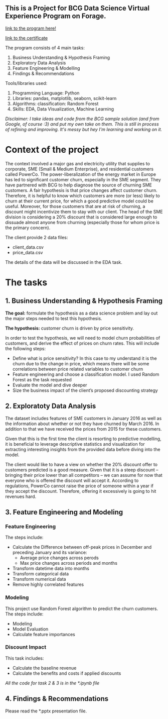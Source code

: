 ## This is a Project for BCG Data Science Virtual Experience Program on Forage.

[link to the program here!](https://www.theforage.com/virtual-internships/Tcz8gTtprzAS4xSoK?ref=dDsCRiLXErJmXtsZq)

[link to the certificate](https://forage-uploads-prod.s3.amazonaws.com/completion-certificates/BCG%20/Tcz8gTtprzAS4xSoK_BCG_dDsCRiLXErJmXtsZq_1691288193757_completion_certificate.pdf)

The program consists of 4 main tasks:
1. Business Understanding & Hypothesis Framing
2. Exploratory Data Analysis
3. Feature Engineering & Modelling
4. Findings & Recommendations

Tools/libraries used:
1. Programming Language: Python
2. Libraries: pandas, matplotlib, seaborn, scikit-learn
3. Algorithms: classification: Random Forest
4. Skills: EDA, Data Visualization, Machine Learning

*Disclaimer: I take ideas and code from the BCG sample solution (and from Google, of course :3) and put my own take on them.
This is still in process of refining and improving. It's messy but hey I'm learning and working on it.*

# Context of the project
The context involved a major gas and electricity utility that supplies to corporate, SME (Small & Medium Enterprise), and residential customers called PowerCo.
The power-liberalization of the energy market in Europe has led to significant customer churn, especially in the SME segment. 
They have partnered with BCG to help diagnose the source of churning SME customers. 
A fair hypothesis is that price changes affect customer churn. Therefore, it is helpful to know which customers are more (or less) likely to churn at their current price, 
for which a good predictive model could be useful. 
Moreover, for those customers that are at risk of churning, a discount might incentivize them to stay with our client. 
The head of the SME division is considering a 20% discount that is considered large enough to dissuade almost anyone from churning (especially those for whom price is the primary concern).

The client provide 2 data files:
- client_data.csv
- price_data.csv

The details of the data will be discussed in the EDA task.

# The tasks
## 1. Business Understanding & Hypothesis Framing

**The goal:** formulate the hypothesis as a data science problem and lay out the major steps needed to test this hypothesis.

**The hypothesis:** customer churn is driven by price sensitivity. 

In order to test the hypothesis, we will need to model churn probabilities of customers, and derive the effect of prices on churn rates. This will include the following steps:
- Define what is price sensitivity? In this case to my understand it is the churn due to the change in price, which means there will be some correlations between price related variables to customer churn
- Feature engineering and choose a classification model. I used Random Forest as the task requested
- Evaluate the model and dive deeper
- Size the business impact of the client’s proposed discounting strategy

## 2. Exploratoty Data Analysis

The dataset includes features of SME customers in January 2016 as well as the information about whether or not they have churned by March 2016. In addition to that we have received the prices from 2015 for these customers. 

Given that this is the first time the client is resorting to predictive modelling, it is beneficial to leverage descriptive statistics and visualization for extracting interesting insights from the provided data before diving into the model.

The client would like to have a view on whether the 20% discount offer to customers predicted is a good measure. Given that it is a steep discount – bringing their price lower than all competitors – we can assume for now that everyone who is offered the discount will accept it. According to regulations, PowerCo cannot raise the price of someone within a year if they accept the discount. Therefore, offering it excessively is going to hit revenues hard.

## 3. Feature Engineering and Modeling

### Feature Engineering

The steps include:
- Calculate the Difference between off-peak prices in December and preceding January and its variance:
  - Average price changes across perods
  - Max price changes across periods and months
- Transform datetime data into months
- Transform categorical data
- Transform numerical data
- Remove highly correlated features

### Modeling

This project use Random Forest algorithm to predict the churn customers. The steps include:
- Modeling
- Model Evaluation
- Calculate feature importances

### Discount Impact

This task includes:
- Calculate the baseline revenue
- Calculate the benefits and costs if applied discounts

*All the code for task 2 & 3 is in the \*.ipynb file*

## 4. Findings & Recommendations

Please read the *.pptx presentation file.


